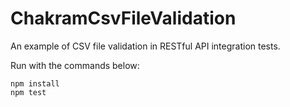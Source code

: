 # ChakramCsvFileValidation

An example of CSV file validation in RESTful API integration tests.

Run with the commands below:
```
npm install
npm test
```
